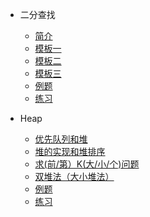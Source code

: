 - 二分查找
    - [简介](/BinarySearch/01-introduction.md)
    - [模板一](/BinarySearch/02-template-1.md)
    - [模板二](/BinarySearch/03-template-2.md)
    - [模板三](/BinarySearch/04-template-3.md)
    - [例题](/BinarySearch/05-examples.md)
    - [练习](/BinarySearch/06-practices.md)

- Heap
    - [优先队列和堆](/Heap/01-introduction.md)
    - [堆的实现和堆排序](/Heap/02-template-1.md)
    - [求(前/第）K(大/小/个)问题](/Heap/03-template-2.md)
    - [双堆法（大小堆法）](/Heap/04-template-3.md)
    - [例题](/Heap/05-examples.md)
    - [练习](/Heap/06-practices.md)
